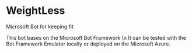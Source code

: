 # WeightLess
Microsoft Bot for keeping fit

This bot bases on the Microsoft Bot Framework \n
It can be tested with the Bot Framework Emulator locally or deployed on the Microsoft Azure.
